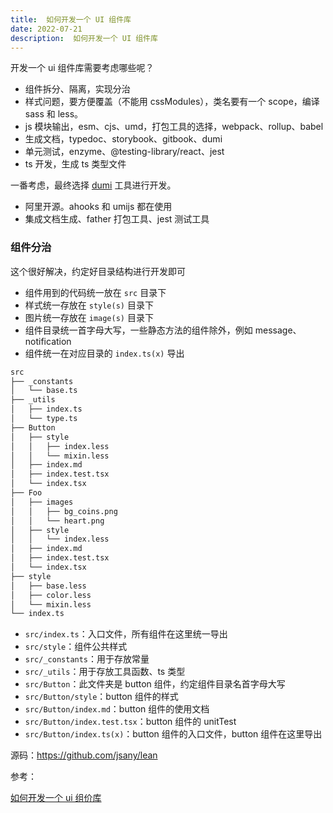 ```yaml
---
title:  如何开发一个 UI 组件库
date: 2022-07-21
description:  如何开发一个 UI 组件库
---
```



开发一个 ui 组件库需要考虑哪些呢？

- 组件拆分、隔离，实现分治
- 样式问题，要方便覆盖（不能用 cssModules），类名要有一个 scope，编译 sass 和 less。
- js 模块输出，esm、cjs、umd，打包工具的选择，webpack、rollup、babel
- 生成文档，typedoc、storybook、gitbook、dumi
- 单元测试，enzyme、@testing-library/react、jest
- ts 开发，生成 ts 类型文件

一番考虑，最终选择 [dumi](https://d.umijs.org/) 工具进行开发。

- 阿里开源。ahooks 和 umijs 都在使用
- 集成文档生成、father 打包工具、jest 测试工具

### 组件分治

这个很好解决，约定好目录结构进行开发即可

- 组件用到的代码统一放在 `src` 目录下
- 样式统一存放在 `style(s)` 目录下
- 图片统一存放在 `image(s)` 目录下
- 组件目录统一首字母大写，一些静态方法的组件除外，例如 message、notification
- 组件统一在对应目录的 `index.ts(x)` 导出

```bash
src
├── _constants
│   └── base.ts
├── _utils
│   ├── index.ts
│   └── type.ts
├── Button
│   ├── style
│   │   ├── index.less
│   │   └── mixin.less
│   ├── index.md
│   ├── index.test.tsx
│   └── index.tsx
├── Foo
│   ├── images
│   │   ├── bg_coins.png
│   │   └── heart.png
│   ├── style
│   │   └── index.less
│   ├── index.md
│   ├── index.test.tsx
│   └── index.tsx
├── style
│   ├── base.less
│   ├── color.less
│   └── mixin.less
└── index.ts
```

- `src/index.ts`：入口文件，所有组件在这里统一导出
- `src/style`：组件公共样式
- `src/_constants`：用于存放常量
- `src/_utils`：用于存放工具函数、ts 类型
- `src/Button`：此文件夹是 button 组件，约定组件目录名首字母大写
- `src/Button/style`：button 组件的样式
- `src/Button/index.md`：button 组件的使用文档
- `src/Button/index.test.tsx`：button 组件的 unitTest
- `src/Button/index.ts(x)`：button 组件的入口文件，button 组件在这里导出

源码：<https://github.com/jsany/lean>

参考：

[如何开发一个 ui 组价库](https://github.com/daolou/book/blob/master/Engineering/articles/04-UI%20Components.md)
